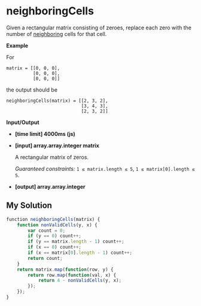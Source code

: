 # neighboringCells
﻿Given a rectangular matrix consisting of zeroes, replace each zero with the number of [neighboring](keyword://neighboring-elements-of-a-matrix) cells for that cell.

**Example**

For

```
matrix = [[0, 0, 0],
          [0, 0, 0],
          [0, 0, 0]]

```

the output should be

```
neighboringCells(matrix) = [[2, 3, 2],
                            [3, 4, 3],
                            [2, 3, 2]]

```

**Input/Output**

*   **[time limit] 4000ms (js)**

*   **[input] array.array.integer matrix**

    A rectangular matrix of zeros.

    _Guaranteed constraints:_
    `1 ≤ matrix.length ≤ 5`,
    `1 ≤ matrix[0].length ≤ 5`.

*   **[output] array.array.integer**


## My Solution
```javascript
﻿function neighboringCells(matrix) {
    function nonValidCells(y, x) {
        var count = 0;
        if (y == 0) count++;
        if (y == matrix.length - 1) count++;
        if (x == 0) count++;
        if (x == matrix[0].length - 1) count++;
        return count;
    }
    return matrix.map(function(row, y) {
        return row.map(function(val, x) {
            return 4 - nonValidCells(y, x);
        });
    });
}
​
```
